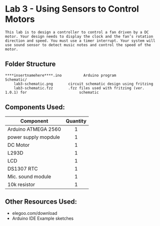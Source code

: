 
# Lab 3 - Using Sensors to Control Motors
    This lab is to design a controller to control a fan driven by a DC motor. Your design needs to display the clock and the fan’s rotation direction and speed. You must use a timer interrupt. Your system will use sound sensor to detect music notes and control the speed of the motor.

## Folder Structure
```
****insertnamehere****.ino          Arduino program
Schematic/
    lab3-schematic.png       circuit schematic design using fritzing
    lab3-schematic.fzz       .fzz files used with fritzing (ver. 1.0.1) for                        schematic

```

## Components Used:
Component               | Quantity
---------               | :---------:
Arduino ATMEGA 2560     | 1
power supply mopdule    | 1
DC Motor                | 1
L293D                   | 1
LCD                     | 1
DS1307 RTC              | 1
Mic. sound module       | 1
10k resistor            | 1



## Other Resources Used:
- elegoo.com/download
- Arduino IDE Example sketches



